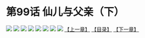 # 第99话 仙儿与父亲（下）
![](https://mhpic.xiaomingtaiji.net/comic/D/斗破苍穹拆分版/99话/1.jpg-zymk.middle.webp)
![](https://mhpic.xiaomingtaiji.net/comic/D/斗破苍穹拆分版/99话/2.jpg-zymk.middle.webp)
![](https://mhpic.xiaomingtaiji.net/comic/D/斗破苍穹拆分版/99话/3.jpg-zymk.middle.webp)
![](https://mhpic.xiaomingtaiji.net/comic/D/斗破苍穹拆分版/99话/4.jpg-zymk.middle.webp)
![](https://mhpic.xiaomingtaiji.net/comic/D/斗破苍穹拆分版/99话/5.jpg-zymk.middle.webp)
![](https://mhpic.xiaomingtaiji.net/comic/D/斗破苍穹拆分版/99话/6.jpg-zymk.middle.webp)
![](https://mhpic.xiaomingtaiji.net/comic/D/斗破苍穹拆分版/99话/7.jpg-zymk.middle.webp)
![](https://mhpic.xiaomingtaiji.net/comic/D/斗破苍穹拆分版/99话/8.jpg-zymk.middle.webp)
[【上一章】](./98.md)
[【目录】](./README.md)
[【下一章】](./100.md)
